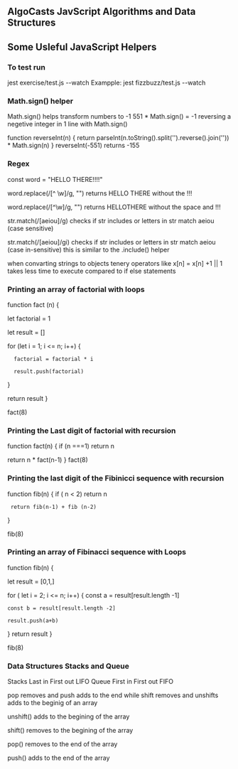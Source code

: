 ## AlgoCasts JavScript Algorithms and Data Structures

## Some Usleful JavaScript Helpers

### To test run
jest exercise/test.js --watch
Exampple: jest fizzbuzz/test.js --watch

### Math.sign() helper
Math.sign()  helps transform numbers to -1
 551 * Math.sign() = -1
reversing a negetive integer in 1 line with Math.sign()

function reverseInt(n) {
   return parseInt(n.toString().split('').reverse().join('')) * Math.sign(n)
}
reverseInt(-551)  returns -155

### Regex

const word = "HELLO THERE!!!!"

word.replace(/[^ \w]/g, "")  returns HELLO THERE without the !!!

word.replace(/[^\w]/g, "")    returns HELLOTHERE without the space and !!!

str.match(/[aeiou]/g)  checks if str includes or letters in str match aeiou (case sensitive)


str.match(/[aeiou]/gi)  checks if str includes or letters in str match aeiou (case in-sensitive)  this is similar to the .include() helper



when convarting  strings to objects tenery operators like 
x[n] = x[n] +1 || 1 
takes less time to execute compared to if else statements




### Printing an array of factorial with loops

function fact (n) {

  let factorial = 1

  let result = []

  for (let i = 1; i <= n; i++) {

      factorial = factorial * i

      result.push(factorial)
  }

  return result
}

fact(8)

### Printing the Last digit of factorial with recursion

function fact(n) {
   if (n ===1) return n

   return n * fact(n-1)
}
fact(8)


### Printing the last digit of the Fibinicci sequence with recursion

function fib(n) {
     if ( n < 2) return n

     return fib(n-1) + fib (n-2)
}

fib(8)


### Printing an array of Fibinacci sequence with Loops

function fib(n) {

let result = [0,1,]

for ( let i = 2; i <= n; i++)  {
  const a = result[result.length -1]

    const b = result[result.length -2]

    result.push(a+b)
  }
  return  result
}

fib(8)



### Data Structures Stacks and Queue

Stacks Last in First out LIFO
Queue  First in First out FIFO

pop removes and push adds to the end while 
shift removes and unshifts adds to the beginig of an array

unshift() adds to the begining of the array

shift() removes to the begining of the array

pop() removes to the end of the array

push() adds to the end of the array




        








